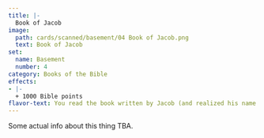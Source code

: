 ```yaml
---
title: |-
  Book of Jacob
image: 
  path: cards/scanned/basement/04 Book of Jacob.png
  text: Book of Jacob
set:
  name: Basement
  number: 4
category: Books of the Bible
effects: 
- |-
  + 1000 Bible points
flavor-text: You read the book written by Jacob (and realized his name isn't James).
---
```

Some actual info about this thing TBA.

